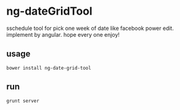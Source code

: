 ng-dateGridTool
===============

sschedule tool for pick one week of date like facebook power edit.
implement by angular. hope every one enjoy!




## usage

``bower install ng-date-grid-tool``

## run

``grunt server``
